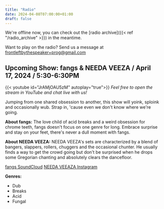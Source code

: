 ```yaml
---
title: "Radio"
date: 2024-04-08T07:00:00+01:00
draft: false
---
```

We're offline now, you can check out the [radio archive]({{< ref "/radio_archive" >}}) in the meantime.

Want to play on the radio? Send us a message at <frontleftbythespeaker+prog@gmail.com>

## Upcoming Show: fangs & NEEDA VEEZA / April 17, 2024 / 5:30-6:30PM
{{< youtube id="JrAMjOAU5zM" autoplay="true">}}
*Feel free to open the stream in YouTube and chat live with us!*

Jumping from one shared obsession to another, this show will yoink, sploink and occasionally wub. Strap in, 'cause even we don't know where we're going.

**About fangs:**
The love child of acid breaks and a weird obsession for chrome teeth, fangs doesn't focus on one genre for long. Embrace surprise and stay on your feet, there's never a dull moment with fangs.

**About NEEDA VEEZA:**
NEEDA VEEZA's sets are characterized by a blend of bangers, slappers, rollers, chuggers and the occasional chunter. He usually finds a way to get the crowd going but don't be surprised when he drops some Gregorian chanting and absolutely clears the dancefloor.

[fangs SoundCloud](https://soundcloud.com/meeuwes-van-dijk)
[NEEDA VEEAZA Instagram](https://www.instagram.com/needa.veeza/?hl=en)

**Genres:**
- Dub
- Breaks
- Acid
- Fungal
